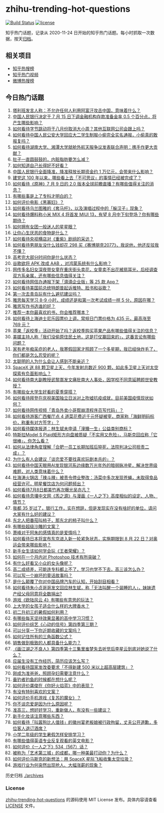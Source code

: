 # zhihu-trending-hot-questions

[![Build Status](https://github.com/justjavac/zhihu-trending-hot-questions/workflows/ci/badge.svg?branch=master)](https://github.com/justjavac/zhihu-trending-hot-questions/actions)
[![license](https://img.shields.io/github/license/justjavac/zhihu-trending-hot-questions)](https://github.com/justjavac/zhihu-trending-hot-questions/blob/master/LICENSE)

知乎热门话题，记录从 2020-11-24 日开始的知乎热门话题。每小时抓取一次数据，按天[归档](./archives)。

## 相关项目

- [知乎热搜榜](https://github.com/justjavac/zhihu-trending-top-search)
- [知乎热门视频](https://github.com/justjavac/zhihu-trending-hot-video)
- [微博热搜榜](https://github.com/justjavac/weibo-trending-hot-search)

## 今日热门话题

<!-- BEGIN -->
<!-- 最后更新时间 Sat Jul 10 2021 10:16:25 GMT+0800 (China Standard Time) -->

1. [塔利班发言人称：不允许任何人利用阿富汗攻击中国，意味着什么？](https://www.zhihu.com/question/471209373)
2. [中国人民银行决定于 7 月 15 日下调金融机构存款准备金率 0.5
   个百分点，将产生哪些影响？](https://www.zhihu.com/question/471178899)
3. [如何看待字节跳动将于八月份取消大小周？其他互联网公司会跟上吗？](https://www.zhihu.com/question/471196364)
4. [如何看待中国人民公安大学回应大二学生制服小偷完全实名通报，小偷真的敢报复吗？](https://www.zhihu.com/question/470651207)
5. [如何看待湖南大学、湘潭大学就舱外航天服争议发表联合声明：携手作更大贡献？](https://www.zhihu.com/question/471210964)
6. [肚子一直圆鼓鼓的，内脏脂肪要怎么减？](https://www.zhihu.com/question/45723322)
7. [如何知道自己长得好不好看？](https://www.zhihu.com/question/469915498)
8. [中国人民银行全面降准，降准释放长期资金约 1
   万亿元，会带来什么影响？](https://www.zhihu.com/question/471181275)
9. [建党这 100 年以来，哪些看上去「不可思议」的事情已经被完成了？](https://www.zhihu.com/question/468798487)
10. [如何看待《原神》7 月 9 日的 2.0
    版本全球前瞻直播？有哪些值得关注的消息？](https://www.zhihu.com/question/470379090)
11. [有哪些事是上了专科才明白的？](https://www.zhihu.com/question/322703564)
12. [如何评价电影《黑寡妇》？](https://www.zhihu.com/question/276793168)
13. [如何看待乌兰图雅的《套马杆》，以及演唱过程中的「躲汉子」现象？](https://www.zhihu.com/question/467271332)
14. [如何看待爆料称小米 MIX 4 将首发 MIUI 13，有望 8
    月中下旬登场？你有哪些期待？](https://www.zhihu.com/question/470371928)
15. [如何拥有女团一般迷人的星星眼？](https://www.zhihu.com/question/431143857)
16. [让你心生厌恶的食物是什么？](https://www.zhihu.com/question/468990798)
17. [如何看待央视横店对《重紫》剧组的采访？](https://www.zhihu.com/question/470791003)
18. [如何看待男朋友没什么钱却花 298
    买《赛博朋克2077》，我说他，他还反驳我不懂？](https://www.zhihu.com/question/395466027)
19. [高考完大部分时间你是什么状态？](https://www.zhihu.com/question/468826766)
20. [谷歌欲将 APK 改成 AAB ，对鸿蒙系统有什么影响？](https://www.zhihu.com/question/469684650)
21. [网传多名妇女深夜带女童在重庆街头卖花，女童卖不出花被扇耳光，后经调查双方系亲属，还有哪些信息值得关注？](https://www.zhihu.com/question/471103183)
22. [如何看待网信办通报下架「滴滴企业版」等 25 款 App？](https://www.zhihu.com/question/471232696)
23. [如何看待美国前总统特朗普起诉推特、脸书和谷歌？](https://www.zhihu.com/question/470829116)
24. [第一次去青岛玩有什么避坑建议吗？](https://www.zhihu.com/question/465733900)
25. [雅思每天学习 8-9 小时，成绩还是和第一次考试成绩一样 5
    分，原因在哪？](https://www.zhihu.com/question/453801076)
26. [雅思写作书选谁的好？](https://www.zhihu.com/question/57224350)
27. [推荐一本你最喜欢的书，你会推荐哪本？](https://www.zhihu.com/question/464579170)
28. [如何看待上海迪士尼乐园票价上调，常规日门票价格为 435 元，最高涨至 769
    元？](https://www.zhihu.com/question/471106076)
29. [苹果「返校季」活动开始了吗？返校季购买苹果产品有哪些值得关注的信息？](https://www.zhihu.com/question/470828574)
30. [美媒主持人称「我们没偷原住民土地，这是打仗赢回来的」，这番言论有哪些问题？](https://www.zhihu.com/question/471060396)
31. [家有老年痴呆症的老人，我寒假回家才照顾了一个多星期，我已经快炸毛了，你们都是怎么忍受的呢？](https://www.zhihu.com/question/39952242)
32. [太聪明的人为什么会让人感到不能亲近？](https://www.zhihu.com/question/449801792)
33. [SpaceX 送 88 颗卫星上天，今年发射总数近 900
    颗，如此多卫星上天对太空探索有负面影响么？](https://www.zhihu.com/question/470453437)
34. [如何看待南大副教授武黎嵩发文痛批南大人事处，因学校不同意延聘颜世安教授？](https://www.zhihu.com/question/470991655)
35. [有哪些女大学生好看的夏季穿搭？](https://www.zhihu.com/question/316762010)
36. [如何看待拜登在庆祝美国独立日派对上吹嘘抗疫成就，目前美国疫情现状如何？](https://www.zhihu.com/question/470332850)
37. [如何看待网传视频「青岛外卖小哥帮崩溃程序员写代码」？](https://www.zhihu.com/question/470908424)
38. [如何看待游客广西餐厅点 4
    道菜花费近千元怀疑被宰，商家称「海鲜明码标价，称重有对方签字」？](https://www.zhihu.com/question/470587185)
39. [如何看待媒体报道：林生斌未申请「潼臻一生」公益类别商标？](https://www.zhihu.com/question/471150295)
40. [特斯拉Model S
    Plaid矩形方向盘被质疑「不实用又危险」，马斯克回应称「它很棒」，你怎么看？](https://www.zhihu.com/question/465729695)
41. [如何从法律角度理解「合肥一员工长期加班后猝死，法院判决公司担责二成」？](https://www.zhihu.com/question/470842903)
42. [为什么有人会建议「谈恋爱不要找喜欢玩剧本杀的」？](https://www.zhihu.com/question/470321362)
43. [如何看待中国天眼用AI发现银河系边缘数万光年外的暗弱脉冲星，解决世界级难题，对人类意味着什么？](https://www.zhihu.com/question/470923118)
44. [杜海涛火锅店「辣斗辣」被责令停业整改：汤菜中多次发现苍蝇，未取得食品经营许可，明星餐饮店为何问题频出？](https://www.zhihu.com/question/470854902)
45. [如何看待7月8日都美竹再次曝光吴亦凡？](https://www.zhihu.com/question/470964638)
46. [如何看待息壤中文网《炁之源》与漫画《一人之下》高度相似的设定、人物、情节？](https://www.zhihu.com/question/470549627)
47. [我都 35
    岁过了，银行工作，实在想辞，但是发现实在没有啥好的单位，请问大家有什么好的建议？](https://www.zhihu.com/question/463128218)
48. [东北人把番茄叫柿子，那东北的柿子叫什么？](https://www.zhihu.com/question/459057274)
49. [有哪些超级沙雕的文案？](https://www.zhihu.com/question/467925312)
50. [萧峰对于阿朱的感情真的是爱情吗？](https://www.zhihu.com/question/27494668)
51. [如何看待日本将宣布东京进入新一轮紧急状态，实施期限到 8 月 22
    日？对奥运会带来哪些影响？](https://www.zhihu.com/question/470817265)
52. [新手女生该如何学会玩《王者荣耀》？](https://www.zhihu.com/question/314613607)
53. [如何在一个月内对 Photoshop 技术有所突破？](https://www.zhihu.com/question/39164259)
54. [有什么好看又小众的女头像呢？](https://www.zhihu.com/question/461076676)
55. [高二成绩差，可能连专科都上不了，学习也学不下去，高三该怎么办？](https://www.zhihu.com/question/465609153)
56. [可以写一个崩坏的童话故事吗？](https://www.zhihu.com/question/426166872)
57. [是什么颠覆了你对中国品牌汽车的认知，开始刮目相看？](https://www.zhihu.com/question/450821353)
58. [如何看待朱小贞哥哥发文回应林生斌，称「无法叫醒一个装睡的人」，妹妹遗产经父母同意将全数捐出?](https://www.zhihu.com/question/470995271)
59. [游戏《欧陆风云 4》有哪些有意思的玩法？](https://www.zhihu.com/question/322756892)
60. [上大学的女孩子适合什么样的大牌香水？](https://www.zhihu.com/question/467421722)
61. [初二升初三的暑假如何利用？](https://www.zhihu.com/question/405276565)
62. [有哪些每天坚持效果显著的高中学习习惯？](https://www.zhihu.com/question/47351966)
63. [如何评价综艺《心动的信号》第四季第三期？](https://www.zhihu.com/question/470885166)
64. [可以分享一下你近期收藏的文案吗？](https://www.zhihu.com/question/469650894)
65. [如何记住所有的三角函数公式？](https://www.zhihu.com/question/63652417)
66. [销售做到极致的人都具备什么能力？](https://www.zhihu.com/question/458364420)
67. [《画江湖之不良人》第四季第十三集里蚩梦失去听觉后李星云到底对她说了什么？](https://www.zhihu.com/question/470890032)
68. [应届生没有工作经历，简历应该怎么写？](https://www.zhihu.com/question/293138588)
69. [如何看待国家发改委要求「不得新建 500 米以上超高层建筑」？](https://www.zhihu.com/question/470500743)
70. [刚成为准爸爸，照顾孕妇需要注意什么？](https://www.zhihu.com/question/366967759)
71. [垂钓者钓鱼的时候都在想什么呢？](https://www.zhihu.com/question/465012075)
72. [如何评价龚俊在《你好火焰蓝》中的表现？](https://www.zhihu.com/question/469735496)
73. [有没有特别喜欢的文案？](https://www.zhihu.com/question/464740155)
74. [如何评价手机游戏《复苏的魔女》？](https://www.zhihu.com/question/470739380)
75. [你不谈恋爱是因为什么原因呢？](https://www.zhihu.com/question/470227826)
76. [准高三，想好好学习，重新做人，有没有一些建议？](https://www.zhihu.com/question/470762012)
77. [新手化妆该注意哪些东西？](https://www.zhihu.com/question/467014822)
78. [如何看待「叫嚣狗比人值钱」的徽州宴老板娘被行政拘留，丈夫公开道歉，多位客人退订酒席？](https://www.zhihu.com/question/470671135)
79. [小学二年级的学生暑假怎样安排学习？](https://www.zhihu.com/question/407778994)
80. [有哪些值得英语专业反复观看的英文电影？](https://www.zhihu.com/question/327827779)
81. [如何评价《一人之下》534（567）话？](https://www.zhihu.com/question/470973567)
82. [被称为「艺术第三城」的成都，哪一种美最打动你？为什么？](https://www.zhihu.com/question/469305591)
83. [如何评价马斯克的新想法：用 SpaceX 星际飞船收集太空垃圾？](https://www.zhihu.com/question/470417380)
84. [游戏行业为何突然出现抢人、大幅涨薪的现象？](https://www.zhihu.com/question/468141499)

<!-- END -->

历史归档 [./archives](./archives)

### License

[zhihu-trending-hot-questions](https://github.com/justjavac/zhihu-trending-hot-questions)
的源码使用 MIT License 发布。具体内容请查看 [LICENSE](./LICENSE) 文件。
